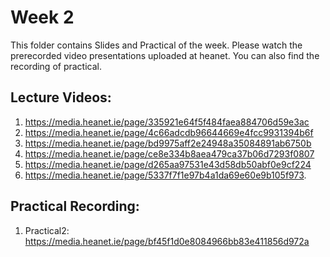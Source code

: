# Week 2

This folder contains Slides and Practical of the week. Please watch the prerecorded video presentations uploaded at heanet. You can also find the recording of practical. 

Lecture Videos:
---------------
1. https://media.heanet.ie/page/335921e64f5f484faea884706d59e3ac
2. https://media.heanet.ie/page/4c66adcdb96644669e4fcc9931394b6f
3. https://media.heanet.ie/page/bd9975aff2e24948a35084891ab6750b
4. https://media.heanet.ie/page/ce8e334b8aea479ca37b06d7293f0807
5. https://media.heanet.ie/page/d265aa97531e43d58db50abf0e9cf224
6. https://media.heanet.ie/page/5337f7f1e97b4a1da69e60e9b105f973.

Practical Recording:
-------------------
1. Practical2: https://media.heanet.ie/page/bf45f1d0e8084966bb83e411856d972a 
